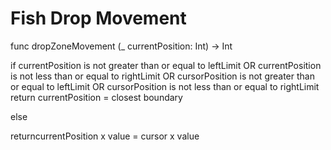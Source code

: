 # Fish Drop Movement

func dropZoneMovement (_ currentPosition: Int) -> Int <br>

if currentPosition is not greater than or equal to leftLimit OR currentPosition is not less than or equal to rightLimit OR cursorPosition is not greater than or equal to leftLimit OR cursorPosition is not less than or equal to rightLimit <br>
return currentPosition = closest boundary <br>

else <br>

returncurrentPosition x value = cursor x value <br>

